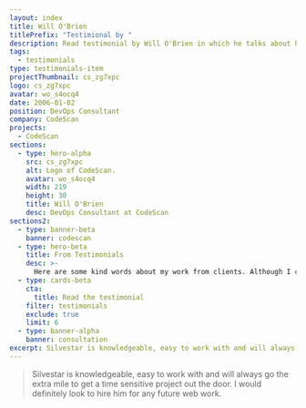 ```yaml
---
layout: index
title: Will O'Brien
titlePrefix: "Testimional by "
description: Read testimonial by Will O'Brien in which he talks about his positive experience in working with Silvestar Bistrović.
tags:
  - testimonials
type: testimonials-item
projectThumbnail: cs_zg7xpc
logo: cs_zg7xpc
avatar: wo_s4ocq4
date: 2006-01-02
position: DevOps Consultant
company: CodeScan
projects:
  - CodeScan
sections:
  - type: hero-alpha
    src: cs_zg7xpc
    alt: Logo of CodeScan.
    avatar: wo_s4ocq4
    width: 219
    height: 30
    title: Will O'Brien
    desc: DevOps Consultant at CodeScan
sections2:
  - type: banner-beta
    banner: codescan
  - type: hero-beta
    title: From Testimonials
    desc: >-
      Here are some kind words about my work from clients. Although I collaborated with clients from more than 10 countries, most of them came from **The United States**.
  - type: cards-beta
    cta:
      title: Read the testimonial
    filter: testimonials
    exclude: true
    limit: 6
  - type: banner-alpha
    banner: consultation
excerpt: Silvestar is knowledgeable, easy to work with and will always go the extra mile...
---
```


> Silvestar is knowledgeable, easy to work with and will always go the extra mile to get a time sensitive project out the door. I would definitely look to hire him for any future web work.
